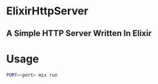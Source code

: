 # ElixirHttpServer
## A Simple HTTP Server Written In Elixir

# Usage
```bash
PORT=<port> mix run
```